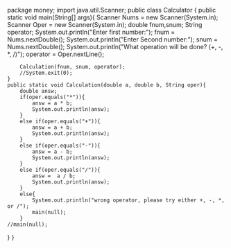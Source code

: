 package money;
import java.util.Scanner;
public class Calculator {
	public static void main(String[] args){
		Scanner Nums = new Scanner(System.in);
		Scanner Oper = new Scanner(System.in);
		double fnum,snum;
		String operator;
		System.out.println("Enter first number:");
		fnum = Nums.nextDouble();
		System.out.println("Enter Second number:");
		snum = Nums.nextDouble();
		System.out.println("What operation will be done? (+, -, *, /)");
		operator = Oper.nextLine();
		
		Calculation(fnum, snum, operator);	
		//System.exit(0);
	}
	public static void Calculation(double a, double b, String oper){
		double answ;
		if(oper.equals("*")){
			answ = a * b;
			System.out.println(answ);
		}
		else if(oper.equals("+")){
			answ = a + b;
			System.out.println(answ);
		}
		else if(oper.equals("-")){
			answ = a - b;
			System.out.println(answ);
		}
		else if(oper.equals("/")){
			answ =  a / b;
			System.out.println(answ);
		}
		else{
			System.out.println("wrong operator, please try either +, -, *, or /");
			main(null);
		}
	//main(null);
}
}
